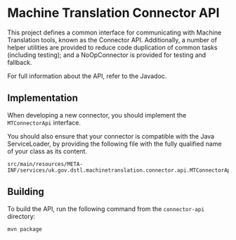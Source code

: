 # Machine Translation Connector API

This project defines a common interface for communicating with Machine Translation tools, known as the Connector API.
Additionally, a number of helper utilities are provided to reduce code duplication of common tasks (including testing);
and a NoOpConnector is provided for testing and fallback.

For full information about the API, refer to the Javadoc.

## Implementation

When developing a new connector, you should implement the `MTConnectorApi` interface.

You should also ensure that your connector is compatible with the Java ServiceLoader,
by providing the following file with the fully qualified name of your class as its content.

    src/main/resources/META-INF/services/uk.gov.dstl.machinetranslation.connector.api.MTConnectorApi

## Building

To build the API, run the following command from the `connector-api` directory:

    mvn package